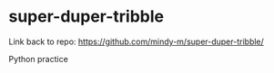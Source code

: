 # super-duper-tribble

Link back to repo: https://github.com/mindy-m/super-duper-tribble/

Python practice
